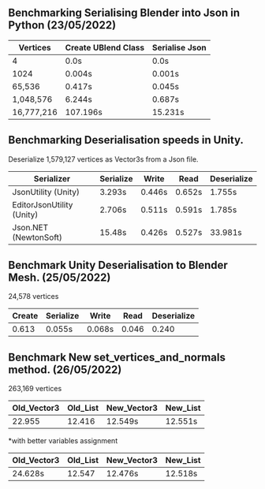 ## Benchmarking Serialising Blender into Json in Python (23/05/2022)

|Vertices|Create UBlend Class|Serialise Json|
|---|---|---|
| 4 | 0.0s | 0.0s |
| 1024 | 0.004s | 0.001s |
| 65,536 | 0.417s | 0.045s |
| 1,048,576 | 6.244s | 0.687s |
| 16,777,216 | 107.196s | 15.231s |

## Benchmarking Deserialisation speeds in Unity.

Deserialize 1,579,127 vertices as Vector3s from a Json file.

Serializer |Serialize | Write | Read | Deserialize |
|---|---|---|---|---|
| JsonUtility (Unity) | 3.293s | 0.446s | 0.652s | 1.755s |
| EditorJsonUtility (Unity) | 2.706s | 0.511s | 0.591s | 1.785s |
| Json.NET (NewtonSoft) | 15.48s | 0.426s | 0.527s | 33.981s |

## Benchmark Unity Deserialisation to Blender Mesh. (25/05/2022)

24,578 vertices

|Create |Serialize |Write | Read | Deserialize |
|---|---|---|---|---|
| 0.613 | 0.055s | 0.068s | 0.046 | 0.240 |

## Benchmark New set_vertices_and_normals method. (26/05/2022)

263,169 vertices

| Old_Vector3 | Old_List | New_Vector3 | New_List |
|---|---|---|---|
| 22.955 | 12.416 | 12.549s | 12.551s | 

*with better variables assignment

| Old_Vector3 | Old_List | New_Vector3 | New_List |
|---|---|---|---|
| 24.628s | 12.547 | 12.476s | 12.518s | 


